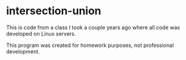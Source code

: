 # intersection-union

This is code from a class I took a couple years ago where all code was developed on Linux servers.

This program was created for homework purposes, not professional development.
